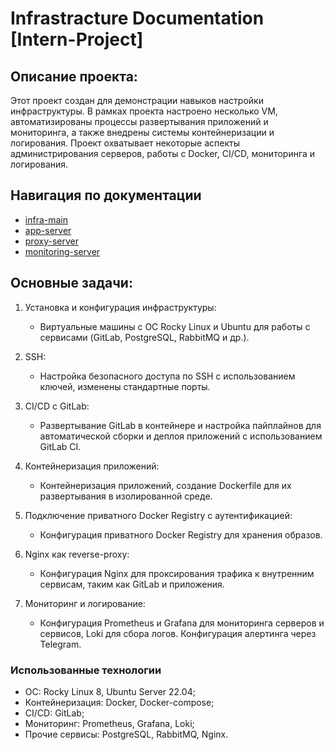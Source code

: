 # Infrastracture Documentation [Intern-Project]

## Описание проекта:
Этот проект создан для демонстрации навыков настройки инфраструктуры. В рамках проекта настроено несколько VM, автоматизированы процессы развертывания приложений и мониторинга, а также внедрены системы контейнеризации и логирования. Проект охватывает некоторые аспекты администрирования серверов, работы с Docker, CI/CD, мониторинга и логирования.

## Навигация по документации
- [infra-main](producer/index.md)
- [app-server](consumer/index.md)
- [proxy-server](ansible/index.md)
- [monitoring-server](infrastructure.md)

## Основные задачи:
1. Установка и конфигурация инфраструктуры:
   - Виртуальные машины с ОС Rocky Linux и Ubuntu для работы с сервисами (GitLab, PostgreSQL, RabbitMQ и др.).

2. SSH:
   - Настройка безопасного доступа по SSH с использованием ключей, изменены стандартные порты.

3. CI/CD с GitLab:
   - Развертывание GitLab в контейнере и настройка пайплайнов для автоматической сборки и деплоя приложений с использованием GitLab CI.

4. Контейнеризация приложений:
   - Контейнеризация приложений, создание Dockerfile для их развертывания в изолированной среде.

5. Подключение приватного Docker Registry с аутентификацией:
   - Конфигурация приватного Docker Registry для хранения образов.

6. Nginx как reverse-proxy:
   - Конфигурация Nginx для проксирования трафика к внутренним сервисам, таким как GitLab и приложения.

7. Мониторинг и логирование:
   - Конфигурация Prometheus и Grafana для мониторинга серверов и сервисов, Loki для сбора логов. Конфигурация алертинга через Telegram.

### Использованные технологии
- ОС: Rocky Linux 8, Ubuntu Server 22.04;
- Контейнеризация: Docker, Docker-compose;
- CI/CD: GitLab;
- Мониторинг: Prometheus, Grafana, Loki;
- Прочие сервисы: PostgreSQL, RabbitMQ, Nginx.
